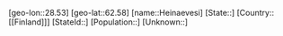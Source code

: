 ﻿---
location: [62.58,28.53]
type: City
tags:
- geo/City


SpocWebEntityId: 30861
isDeleted: false
confidential: public

---
[geo-lon::28.53]
[geo-lat::62.58]
[name::Heinaevesi]
[State::]
[Country::[[Finland]]]
[StateId::]
[Population::]
[Unknown::]

